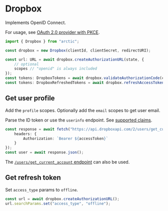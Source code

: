 # Dropbox

Implements OpenID Connect.

For usage, see [OAuth 2.0 provider with PKCE](../oauth2-pkce.md).

```ts
import { Dropbox } from "arctic";

const dropbox = new Dropbox(clientId, clientSecret, redirectURI);
```

```ts
const url: URL = await dropbox.createAuthorizationURL(state, {
	// optional
	scopes // "openid" is always included
});
const tokens: DropboxTokens = await dropbox.validateAuthorizationCode(code);
const tokens: DropboxRefreshedTokens = await dropbox.refreshAccessToken(refreshToken);
```

## Get user profile

Add the `profile` scopes. Optionally add the `email` scopes to get user email.

Parse the ID token or use the `userinfo` endpoint. See [supported claims](https://developers.dropbox.com/oidc-guide#oidc-standard).

```ts
const response = await fetch("https://api.dropboxapi.com/2/users/get_current_account", {
	headers: {
		Authorization: `Bearer ${accessToken}`
	}
});
const user = await response.json();
```

The [`/users/get_current_account` endpoint](https://www.dropbox.com/developers/documentation/http/documentation#users-get_current_account) can also be used.

## Get refresh token

Set `access_type` params to `offline`.

```ts
const url = await dropbox.createAuthorizationURL();
url.searchParams.set("access_type", "offline");
```
